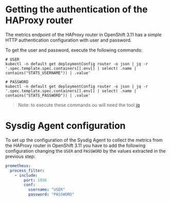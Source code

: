 # Getting the authentication of the HAProxy router
The metrics endpoint of the HAProxy router in OpenShift 3.11 has a simple HTTP authentication configuration with user and password.

To get the user and password, execute the following commands: 
```
# USER
kubectl -n default get deploymentConfig router -o json | jq -r '.spec.template.spec.containers[].env[] | select( .name | contains("STATS_USERNAME")) | .value' 

# PASSWORD
kubectl -n default get deploymentConfig router -o json | jq -r '.spec.template.spec.containers[].env[] | select( .name | contains("STATS_PASSWORD")) | .value' 
```

>Note: to execute these commands ou will need the tool [jq](https://stedolan.github.io/jq/)

# Sysdig Agent configuration
To set up the configuration of the Sysdig Agent to collect the metrics from the HAProxy router in OpenShift 3.11 you have to add the following configuration changing the `USER` and `PASSWORD` by the values extracted in the previous step:
```yaml
prometheus:
  process_filter: 
    - include: 
        port: 1936
        conf: 
          username: "USER"
          password: "PASSWORD"
```
